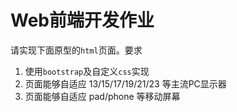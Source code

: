 # Web前端开发作业

请实现下面原型的`html`页面。要求

1. 使用`bootstrap`及自定义`css`实现
2. 页面能够自适应 13/15/17/19/21/23 等主流PC显示器
3. 页面能够自适应 pad/phone 等移动屏幕
